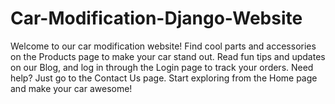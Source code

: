 # Car-Modification-Django-Website
Welcome to our car modification website! Find cool parts and accessories on the Products page to make your car stand out. Read fun tips and updates on our Blog, and log in through the Login page to track your orders. Need help? Just go to the Contact Us page. Start exploring from the Home page and make your car awesome!
